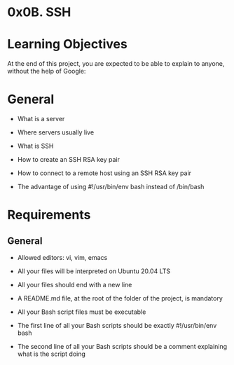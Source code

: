 # 0x0B. SSH
# Learning Objectives
At the end of this project, you are expected to be able to explain to anyone, without the help of Google:

# General

* What is a server

* Where servers usually live

* What is SSH

* How to create an SSH RSA key pair

* How to connect to a remote host using an SSH RSA key pair

* The advantage of using #!/usr/bin/env bash instead of /bin/bash

# Requirements
## General

* Allowed editors: vi, vim, emacs

* All your files will be interpreted on Ubuntu 20.04 LTS

* All your files should end with a new line

* A README.md file, at the root of the folder of the project, is mandatory

* All your Bash script files must be executable

* The first line of all your Bash scripts should be exactly #!/usr/bin/env bash

* The second line of all your Bash scripts should be a comment explaining what is the script doing